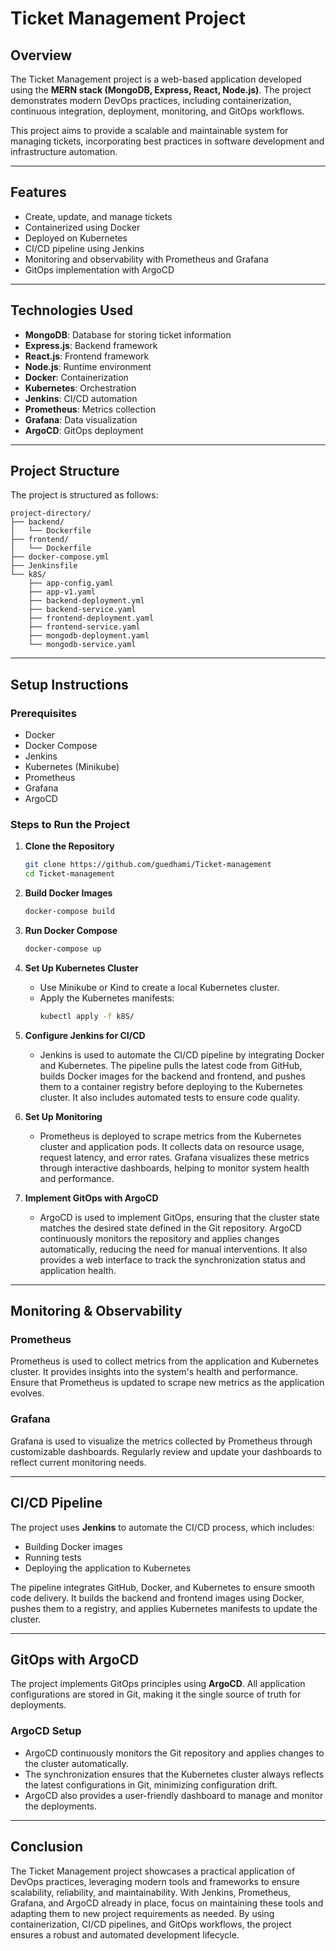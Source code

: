 # Ticket Management Project

## Overview
The Ticket Management project is a web-based application developed using the **MERN stack (MongoDB, Express, React, Node.js)**. The project demonstrates modern DevOps practices, including containerization, continuous integration, deployment, monitoring, and GitOps workflows.

This project aims to provide a scalable and maintainable system for managing tickets, incorporating best practices in software development and infrastructure automation.

---

## Features
- Create, update, and manage tickets
- Containerized using Docker
- Deployed on Kubernetes
- CI/CD pipeline using Jenkins
- Monitoring and observability with Prometheus and Grafana
- GitOps implementation with ArgoCD

---

## Technologies Used
- **MongoDB**: Database for storing ticket information
- **Express.js**: Backend framework
- **React.js**: Frontend framework
- **Node.js**: Runtime environment
- **Docker**: Containerization
- **Kubernetes**: Orchestration
- **Jenkins**: CI/CD automation
- **Prometheus**: Metrics collection
- **Grafana**: Data visualization
- **ArgoCD**: GitOps deployment

---

## Project Structure
The project is structured as follows:
```
project-directory/
├── backend/
│   └── Dockerfile
├── frontend/
│   └── Dockerfile
├── docker-compose.yml
├── Jenkinsfile
└── k8S/
    ├── app-config.yaml
    ├── app-v1.yaml
    ├── backend-deployment.yml
    ├── backend-service.yaml
    ├── frontend-deployment.yaml
    ├── frontend-service.yaml
    ├── mongodb-deployment.yaml
    └── mongodb-service.yaml
```

---

## Setup Instructions

### Prerequisites
- Docker
- Docker Compose
- Jenkins
- Kubernetes (Minikube)
- Prometheus
- Grafana
- ArgoCD

### Steps to Run the Project

1. **Clone the Repository**
   ```bash
   git clone https://github.com/guedhami/Ticket-management
   cd Ticket-management
   ```

2. **Build Docker Images**
   ```bash
   docker-compose build
   ```

3. **Run Docker Compose**
   ```bash
   docker-compose up
   ```

4. **Set Up Kubernetes Cluster**
   - Use Minikube or Kind to create a local Kubernetes cluster.
   - Apply the Kubernetes manifests:
     ```bash
     kubectl apply -f k8S/
     ```

5. **Configure Jenkins for CI/CD**
   - Jenkins is used to automate the CI/CD pipeline by integrating Docker and Kubernetes. The pipeline pulls the latest code from GitHub, builds Docker images for the backend and frontend, and pushes them to a container registry before deploying to the Kubernetes cluster. It also includes automated tests to ensure code quality.

6. **Set Up Monitoring**
   - Prometheus is deployed to scrape metrics from the Kubernetes cluster and application pods. It collects data on resource usage, request latency, and error rates. Grafana visualizes these metrics through interactive dashboards, helping to monitor system health and performance.

7. **Implement GitOps with ArgoCD**
   - ArgoCD is used to implement GitOps, ensuring that the cluster state matches the desired state defined in the Git repository. ArgoCD continuously monitors the repository and applies changes automatically, reducing the need for manual interventions. It also provides a web interface to track the synchronization status and application health.

---

## Monitoring & Observability

### Prometheus
Prometheus is used to collect metrics from the application and Kubernetes cluster. It provides insights into the system's health and performance. Ensure that Prometheus is updated to scrape new metrics as the application evolves.

### Grafana
Grafana is used to visualize the metrics collected by Prometheus through customizable dashboards. Regularly review and update your dashboards to reflect current monitoring needs.

---

## CI/CD Pipeline
The project uses **Jenkins** to automate the CI/CD process, which includes:
- Building Docker images
- Running tests
- Deploying the application to Kubernetes

The pipeline integrates GitHub, Docker, and Kubernetes to ensure smooth code delivery. It builds the backend and frontend images using Docker, pushes them to a registry, and applies Kubernetes manifests to update the cluster.

---

## GitOps with ArgoCD
The project implements GitOps principles using **ArgoCD**. All application configurations are stored in Git, making it the single source of truth for deployments.

### ArgoCD Setup
- ArgoCD continuously monitors the Git repository and applies changes to the cluster automatically.
- The synchronization ensures that the Kubernetes cluster always reflects the latest configurations in Git, minimizing configuration drift.
- ArgoCD also provides a user-friendly dashboard to manage and monitor the deployments.

---

## Conclusion
The Ticket Management project showcases a practical application of DevOps practices, leveraging modern tools and frameworks to ensure scalability, reliability, and maintainability. With Jenkins, Prometheus, Grafana, and ArgoCD already in place, focus on maintaining these tools and adapting them to new project requirements as needed. By using containerization, CI/CD pipelines, and GitOps workflows, the project ensures a robust and automated development lifecycle.

